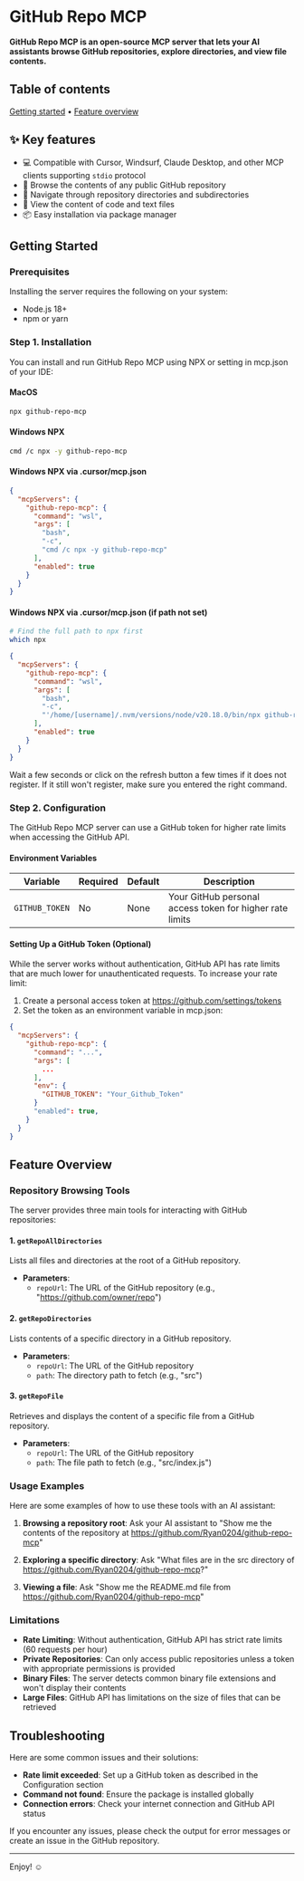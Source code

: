 # GitHub Repo MCP

<p class="center-text">
  <strong>GitHub Repo MCP is an open-source MCP server that lets your AI assistants browse GitHub repositories, explore directories, and view file contents.</strong>
</p>

## Table of contents

<p class="center-text">
  <a href="#getting-started">Getting started</a> •
  <a href="#feature-overview">Feature overview</a>
</p>

## ✨ Key features

- 💻 Compatible with Cursor, Windsurf, Claude Desktop, and other MCP clients supporting `stdio` protocol
- 🔎 Browse the contents of any public GitHub repository
- 📂 Navigate through repository directories and subdirectories
- 📝 View the content of code and text files
- 📦 Easy installation via package manager

## Getting Started

### Prerequisites

Installing the server requires the following on your system:
- Node.js 18+
- npm or yarn

### Step 1. Installation

You can install and run GitHub Repo MCP using NPX or setting in mcp.json of your IDE:

#### MacOS

```bash
npx github-repo-mcp
```

#### Windows NPX

```bash
cmd /c npx -y github-repo-mcp
```

#### Windows NPX via .cursor/mcp.json

```json
{
  "mcpServers": {
    "github-repo-mcp": {
      "command": "wsl",
      "args": [
        "bash",
        "-c",
        "cmd /c npx -y github-repo-mcp"
      ],
      "enabled": true
    }
  }
}
```

#### Windows NPX via .cursor/mcp.json (if path not set)

```bash
# Find the full path to npx first
which npx
```

```json
{
  "mcpServers": {
    "github-repo-mcp": {
      "command": "wsl",
      "args": [
        "bash",
        "-c",
        "'/home/[username]/.nvm/versions/node/v20.18.0/bin/npx github-repo-mcp'"
      ],
      "enabled": true
    }
  }
}
```


Wait a few seconds or click on the refresh button a few times if it does not register. If it still won't register, make sure you entered the right command.

### Step 2. Configuration

The GitHub Repo MCP server can use a GitHub token for higher rate limits when accessing the GitHub API.

#### Environment Variables

| Variable | Required | Default | Description |
|----------|----------|---------|-------------|
| `GITHUB_TOKEN` | No | None | Your GitHub personal access token for higher rate limits |

#### Setting Up a GitHub Token (Optional)

While the server works without authentication, GitHub API has rate limits that are much lower for unauthenticated requests. To increase your rate limit:

1. Create a personal access token at https://github.com/settings/tokens
2. Set the token as an environment variable in mcp.json:

```json
{
  "mcpServers": {
    "github-repo-mcp": {
      "command": "...",
      "args": [
        ...
      ],
      "env": {
        "GITHUB_TOKEN": "Your_Github_Token"
      }
      "enabled": true,
    }
  }
}
```

## Feature Overview

### Repository Browsing Tools

The server provides three main tools for interacting with GitHub repositories:

#### 1. `getRepoAllDirectories`

Lists all files and directories at the root of a GitHub repository.

- **Parameters**:
  - `repoUrl`: The URL of the GitHub repository (e.g., "https://github.com/owner/repo")

#### 2. `getRepoDirectories`

Lists contents of a specific directory in a GitHub repository.

- **Parameters**:
  - `repoUrl`: The URL of the GitHub repository
  - `path`: The directory path to fetch (e.g., "src")

#### 3. `getRepoFile`

Retrieves and displays the content of a specific file from a GitHub repository.

- **Parameters**:
  - `repoUrl`: The URL of the GitHub repository
  - `path`: The file path to fetch (e.g., "src/index.js")

### Usage Examples

Here are some examples of how to use these tools with an AI assistant:

1. **Browsing a repository root**:
   Ask your AI assistant to "Show me the contents of the repository at https://github.com/Ryan0204/github-repo-mcp"

2. **Exploring a specific directory**:
   Ask "What files are in the src directory of https://github.com/Ryan0204/github-repo-mcp?"

3. **Viewing a file**:
   Ask "Show me the README.md file from https://github.com/Ryan0204/github-repo-mcp"

### Limitations

- **Rate Limiting**: Without authentication, GitHub API has strict rate limits (60 requests per hour)
- **Private Repositories**: Can only access public repositories unless a token with appropriate permissions is provided
- **Binary Files**: The server detects common binary file extensions and won't display their contents
- **Large Files**: GitHub API has limitations on the size of files that can be retrieved

## Troubleshooting

Here are some common issues and their solutions:

- **Rate limit exceeded**: Set up a GitHub token as described in the Configuration section
- **Command not found**: Ensure the package is installed globally
- **Connection errors**: Check your internet connection and GitHub API status

If you encounter any issues, please check the output for error messages or create an issue in the GitHub repository.

---

Enjoy! ☺️ 
